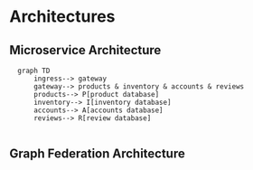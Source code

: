 # Architectures
## Microservice Architecture

```mermaid
  graph TD
      ingress--> gateway
      gateway--> products & inventory & accounts & reviews
      products--> P[product database]
      inventory--> I[inventory database]
      accounts--> A[accounts database]
      reviews--> R[review database]
  
```

## Graph Federation Architecture
